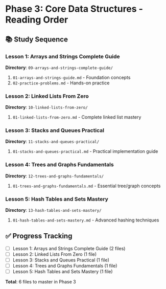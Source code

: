 # Phase 3: Core Data Structures - Reading Order

## 📚 Study Sequence

### Lesson 1: Arrays and Strings Complete Guide
**Directory**: `09-arrays-and-strings-complete-guide/`
1. `01-arrays-and-strings-guide.md` - Foundation concepts
2. `02-practice-problems.md` - Hands-on practice

### Lesson 2: Linked Lists From Zero
**Directory**: `10-linked-lists-from-zero/`
1. `01-linked-lists-from-zero.md` - Complete linked list mastery

### Lesson 3: Stacks and Queues Practical
**Directory**: `11-stacks-and-queues-practical/`
1. `01-stacks-and-queues-practical.md` - Practical implementation guide

### Lesson 4: Trees and Graphs Fundamentals
**Directory**: `12-trees-and-graphs-fundamentals/`
1. `01-trees-and-graphs-fundamentals.md` - Essential tree/graph concepts

### Lesson 5: Hash Tables and Sets Mastery
**Directory**: `13-hash-tables-and-sets-mastery/`
1. `01-hash-tables-and-sets-mastery.md` - Advanced hashing techniques

## ✅ Progress Tracking
- [ ] Lesson 1: Arrays and Strings Complete Guide (2 files)
- [ ] Lesson 2: Linked Lists From Zero (1 file)
- [ ] Lesson 3: Stacks and Queues Practical (1 file)
- [ ] Lesson 4: Trees and Graphs Fundamentals (1 file)
- [ ] Lesson 5: Hash Tables and Sets Mastery (1 file)

**Total**: 6 files to master in Phase 3
